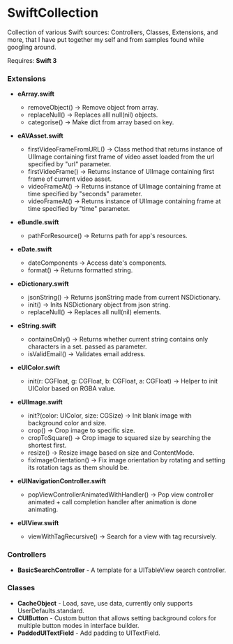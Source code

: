SwiftCollection
===============

Collection of various Swift sources: Controllers, Classes, Extensions, and more, that I have put together my self and from samples found while googling around.

Requires: **Swift 3**

### Extensions

* **eArray.swift**
  * removeObject() -> Remove object from array.
  * replaceNull() -> Replaces alll null(nil) objects.
  * categorise() -> Make dict from array based on key.

* **eAVAsset.swift**
  * firstVideoFrameFromURL() -> Class method that returns instance of UIImage containing first frame of video asset loaded from the url specified by "url" parameter.
  * firstVideoFrame() -> Returns instance of UIImage containing first frame of current video asset.
  * videoFrameAt() -> Returns instance of UIImage containing frame at time specified by "seconds" parameter.
  * videoFrameAt() -> Returns instance of UIImage containing frame at time specified by "time" parameter.

* **eBundle.swift**
  * pathForResource() -> Returns path for app's resources.

* **eDate.swift**
  * dateComponents -> Access date's components.
  * format() -> Returns formatted string.

* **eDictionary.swift**
  * jsonString() -> Returns jsonString made from current NSDictionary.
  * init() -> Inits NSDictionary object from json string.
  * replaceNull() -> Replaces all null(nil) elements.

* **eString.swift**
  * containsOnly() -> Returns whether current string contains only characters in a set. passed as parameter.
  * isValidEmail() -> Validates email address.

* **eUIColor.swift**
  * init(r: CGFloat, g: CGFloat, b: CGFloat, a: CGFloat) -> Helper to init UIColor based on RGBA value.

* **eUIImage.swift**
  * init?(color: UIColor, size: CGSize) -> Init blank image with background color and size.
  * crop() -> Crop image to specific size.
  * cropToSquare() -> Crop image to squared size by searching the shortest first.
  * resize() -> Resize image based on size and ContentMode.
  * fixImageOrientation() -> Fix image orientation by rotating and setting its rotation tags as them should be.

* **eUINavigationController.swift**
  * popViewControllerAnimatedWithHandler() -> Pop view controller animated + call completion handler after animation is done animating.

* **eUIView.swift**
  * viewWithTagRecursive() -> Search for a view with tag recursively.


### Controllers
* **BasicSearchController** - A template for a UITableView search controller.


### Classes
* **CacheObject** - Load, save, use data, currently only supports UserDefaults.standard.
* **CUIButton** - Custom button that allows setting background colors for multiple button modes in interface builder.
* **PaddedUITextField** - Add padding to UITextField.
